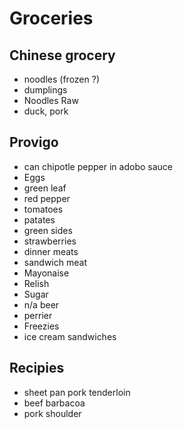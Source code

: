 # Groceries

## Chinese grocery

- noodles (frozen ?)
- dumplings
- Noodles Raw
- duck, pork

## Provigo

- can chipotle pepper in adobo sauce
- Eggs
- green leaf
- red pepper
- tomatoes
- patates
- green sides
- strawberries
- dinner meats
- sandwich meat
- Mayonaise
- Relish
- Sugar
- n/a beer
- perrier
- Freezies
- ice cream sandwiches

## Recipies

- sheet pan pork tenderloin
- beef barbacoa
- pork shoulder

